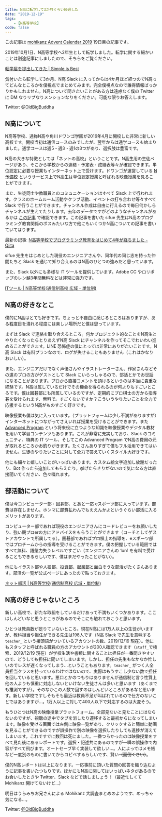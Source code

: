 ```yaml
---
title: N高に転学して3か月ぐらい経過した
date: "2019-12-19"
tags:
    - [N高等学校]
code: false
---
```

この記事は [mohikanz Advent Calendar 2019](https://adventar.org/calendars/3884) 19日目の記事です。

2019年10月1日、N高等学校へ2年生として転学しました。転学に関する細かいことは別途記事にしましたので、そちらをご覧ください。

[転学届を提出してきた | Simple is Best](https://oldbigbuddha.dev/post/change-school/)

気付いたら転学して3か月、N高 Slack に入ってからは4か月ほど経つのでN高ってどんなところかを僕視点でまとめてみます。完全僕視点なので誰得情報ばっかりかもしれません。N高について聞きたいことがある方は遠慮なく僕の Twitter に DM なりリプなりメンションなりをください。可能な限りお答えします。

Twitter: [@OldBigBuddha](https://twitter.com/OldBigBuddha)

## N高について

N高等学校、通称N高や角川ドワンゴ学園が2016年4月に開校した非常に新しい高校です。開校当初は通信コースのみでしたが、翌年からは通学コースも始まりました。通学コースは週5・週3・週1の3つがあり、選択肢は豊富です。

N高の大きな特徴としては「ネットの高校」ということです。N高生用の生徒ページがあり、そこから学校からの連絡・予定表・成績表等々が確認できます。単位認定に必要な授業もインターネット上で受けます。ドワンゴが運営している [N予備校](https://www.nnn.ed.nico/) というサービス上でN高生は単位認定授業と呼ばれる映像授業を見ることができます。

また、生徒同士や教職員とのコミュニケーションはすべて Slack 上で行われます。クラスのホームルーム活動やクラブ活動、イベントの打ち合わせ等々すべて Slack で行うことができます。チャンネル作成は自由に行えるので毎日何かしらチャンネルが生えてたりします。去年のデータですがどのようなチャンネルがあるかは [この記事](https://qiita.com/sifue/items/4223441376732b2170ba#%E3%83%81%E3%83%A3%E3%83%B3%E3%83%8D%E3%83%AB%E5%8F%82%E5%8A%A0%E8%80%85%E6%95%B0%E3%83%A9%E3%83%B3%E3%82%AD%E3%83%B3%E3%82%B0-181127%E6%99%82%E7%82%B9) で確認できます。この記事を書いた sifue 先生はN高のプログラミング教育関係のボスみたいな方で他にもいくつかN高についての記事を書いていてはります。

最新の記事: [N高等学校でプログラミング教育をはじめて4年が経ちました - Qiita](https://qiita.com/sifue/items/1b95647cd643f787d9aa)

sifue 先生をはじめとした現役のエンジニアさんや、同年代の同じ志を持った仲間たちと Slack を通じて知り合えるのはN高のひとつの強みだと思っています。

また、Slack 以外にも多様な IT ツールを提供しています。Adobe CC やロリポップのレン鯖3年間無料などは非常に強力です。

[ITツール | N高等学校(通信制高校 広域・単位制)](https://nnn.ed.jp/about/it_tool/)

## N高の好きなとこ

僕的にN高はとても好きです。ちょっと不自由に感じるところはありますが、ある程度目を潰れる程度には楽しい場所だと僕は思っています。

まずは Slack で連絡を取り合えるところ。何かプロジェクト的なことをN高生とやりたくなったらとりあえずN高 Slack にチャンネルを作ってそこでわいわい進めることができます。LINE 恐怖症の僕にとっては非常にありがたいことです。N高 Slack は有料プランなので、ログが失せることもありません（これはかなりおいしい）。

また、エンジニアだけでなく声優さんやイラストレーターさん、作家さんなどその道のプロの方がゲストとして Slack にいらっしゃるので、部活とかでお世話になることがあります。プロから直接コメントを頂けるというのは本当に貴重な経験です。N高は属しているだけでその機会を得られるのが何よりもすごいところです。僕は囲碁部にも所属しているのですが、定期的にプロ棋士の方から指導碁を受けられます、無料で。すごくないですか？こういうやりたいことを全力で応援するというN高がものすごく好きです。

映像授業も僕は気に入っています。（プラットフォームは少し不満がありますが）インターネットにつながってさえいれば授業を受けることができます。また [Advanced Program](https://nnn.ed.jp/net_course/attractive/) という将来役に立つような知識を映像授業やデジタル教材を用いて学習コンテンツもあります。これが非常に充実しており、Slack のコミュニティ、特典の IT ツール、そしてこの Advanced Program でN高の費用の元が取れるどころかお釣りがきます。たくさんありすぎて僕もフル活用できてはいません。生徒のやりたいことに対して全力で答えていくスタイル大好きです。

他にも細々と嬉しいことがいっぱいあります。カスタム絵文字追加し放題だったり、Bot 作ったら追加してもらえたり。挙げたらきりがないので気になる方は直接聞いてください、色々喋れます。

## 部活動について

僕は今コンピューター部・囲碁部、とあと一応 eスポーツ部に入っています。部費は存在しません。ホンマに部費払わんでもええんかよというぐらい部活に入るメリットがあります。

コンピューター部であれば現役のエンジニアさんにコードレビューをお願いしたり、強い競プロerの方にアドバイスをもらうことができます（コーチとしてゲストアカウントで所属してる）。囲碁部であればプロ棋士の指導を、eスポーツ部ではプロチームからの指導を受けることができます。僕の把握している範囲ではすべて無料、語彙力失うレベルですごい（エンジニアさんの 1on1 を有料で受けることもできるらしいです、僕はまだやったことがない）。

他にもイラスト部や人狼部、[投資部](https://nnn.ed.jp/club/investment/)、[起業部](https://nnn.ed.jp/kigyobu/)と面白そうな部活がたくさんあります。部活の一覧が公式ページにあったので貼っておきます。

[ネット部活 | N高等学校(通信制高校 広域・単位制)](https://nnn.ed.jp/net_course/n_club/)

## N高の好きじゃないところ

新しい高校で、新たな取組をしているだけあって不満もいくつかあります。ここはしんどいなと思うところがあるのでそこにも触れておこうと思います。

ひとつは教員数が足りていないところ。現在N高には1万人以上の生徒がいますが、教科担当や担任ができる先生は198人です（N高 Slack で先生を意味する `teacher_` という接頭語がついているアカウントの数、2019/12/19 現在）。他にもスタッフと呼ばれる職員の方のアカウントが200人確認できます（`staff_`で検索、2019/12/19 現在）が学校生活や書類に関することは担任が一番聞きやすいので、どうしても担任に聞いてしまいます。しかし、担任の先生もなかなか忙しいのでレスが遅くなってしまう…ということもあります。`teacher_` がつく人全員担当クラスを持っているわけではないので、実際はもうすこし少ない数で担任を回していると思います。悪口とかのつもりはありませんが通信制と言う性質上他の人よりも慎重に対応しないといけない生徒さんは多いと思います（あくまでも推測ですが）。そのなかこの人数で回すのはしんどいところがあるなと思います。新しい学校ですしそもそも最近は教員不足が叫ばれているので仕方のないことではありますが…。1万人以上に対して400人以下で対応するのは大変そう。

もうひとつはN高の映像授業プラットフォーム。全部見ないと見たことにはならないのですが、視聴の途中でタブを消したり遷移すると最初からになってしまいます。映像を受ける画面では左側に映像一覧があり、クリックすると簡単に動画を見ることができるのですが誤操作で別の映像を選択したりしても進捗が消えてしまいます。これですでに数回は死にました。一番つらかったのは映像授業をすべて見た後にあるレポートです。選択・記述共にあるのですが一瞬の誤操作で内容がすべて飛びます。オートセーブ早く実装して欲しい…。人によってはメモ帳など一度別のものに書いてからコピペするらしいです、賢い~~（面倒くさい）~~。

僕的N高レポートは以上になります。一応事前に頂いた質問の回答を織り込むように記事を書いたつもりです。ほかにもN高に関してはいっぱいネタがあるのでお会いしたときや Twitter、Slack などで話しましょう！（最近忙しくて Mohikanz 開けてないけど…）

明日はうらみちお兄さんによる Mohikanz 大調査まとめのようです、めっちゃ気になる…。

Twitter: [@OldBigBuddha](https://twitter.com/OldBigBuddha)
